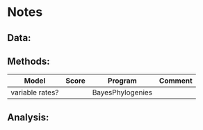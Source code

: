 # Notes


## Data:


## Methods:

| Model                                | Score    | Program         | Comment            |
|--------------------------------------|----------|-----------------|--------------------|
| variable rates?                      |          | BayesPhylogenies|                    |


## Analysis:

